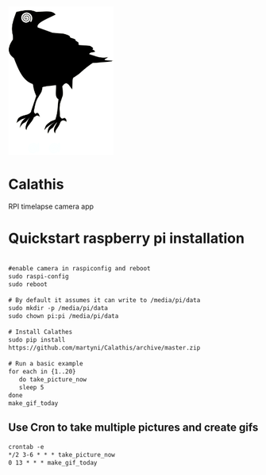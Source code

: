 
<img src="./calathes2.svg"  height="300"></img>

# Calathis
RPI timelapse camera app

# Quickstart raspberry pi installation
```

#enable camera in raspiconfig and reboot
sudo raspi-config
sudo reboot

# By default it assumes it can write to /media/pi/data
sudo mkdir -p /media/pi/data
sudo chown pi:pi /media/pi/data

# Install Calathes
sudo pip install https://github.com/martyni/Calathis/archive/master.zip

# Run a basic example
for each in {1..20}
   do take_picture_now
   sleep 5
done
make_gif_today
```
## Use Cron to take multiple pictures and create gifs
```
crontab -e
*/2 3-6 * * * take_picture_now
0 13 * * * make_gif_today
```
